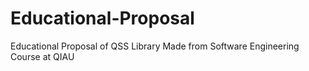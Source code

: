 # Educational-Proposal
Educational Proposal of QSS Library Made from Software Engineering Course at QIAU

